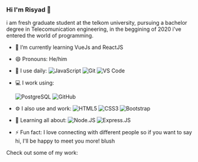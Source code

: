 ### Hi I'm Risyad 👋

i am fresh graduate student at the telkom university, pursuing a bachelor degree in Telecomunication engineering, in the beggining of 2020 i've entered the world of programming. 

- 🌱 I’m currently learning VueJs and ReactJS
- 😄 Pronouns: He/him

- 🚀 I use daily:
  ![JavaScript](https://img.shields.io/badge/-JavaScript-black?style=plastic&logo=javascript)
  ![Git](https://img.shields.io/badge/-Git-black?style=plastic&logo=git)
  ![VS Code](https://img.shields.io/badge/-VS%20Code-007ACC?style=plastic&logo=visual-studio-code)
- 💻 I work using:

  ![PostgreSQL](https://img.shields.io/badge/-PostgreSQL-336791?style=plastic&logo=postgresql) ![GitHub](https://img.shields.io/badge/-GitHub-181717?style=plastic&logo=github)

- ⚙️ I also use and work: 
  ![HTML5](https://img.shields.io/badge/-HTML5-E34F26?style=plastic&logo=html5&logoColor=white)
  ![CSS3](https://img.shields.io/badge/-CSS3-1572B6?style=plastic&logo=css3)
  ![Bootstrap](https://img.shields.io/badge/-Bootstrap-563D7C?style=plastic&logo=bootstrap)
- 🌱 Learning all about:
  ![Node.JS](<img src="https://img.shields.io/badge/node.js%20-%2343853D.svg?&style=for-the-badge&logo=node.js&logoColor=white"/>) 
  ![Express.JS](<img src="https://img.shields.io/badge/javascript%20-%23323330.svg?&style=for-the-badge&logo=javascript&logoColor=%23F7DF1E"/>) 

- ⚡️ Fun fact: I love connecting with different people so if you want to say hi, I'll be happy to meet you more! blush

Check out some of my work:
